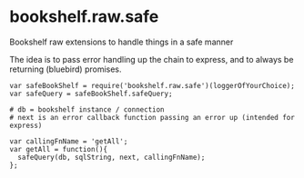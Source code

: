 bookshelf.raw.safe
==================

Bookshelf raw extensions to handle things in a safe manner


The idea is to pass error handling up the chain to express, and to always be returning (bluebird)
promises.

```
var safeBookShelf = require('bookshelf.raw.safe')(loggerOfYourChoice);
var safeQuery = safeBookShelf.safeQuery;

# db = bookshelf instance / connection
# next is an error callback function passing an error up (intended for express)

var callingFnName = 'getAll';
var getAll = function(){
  safeQuery(db, sqlString, next, callingFnName);
};
```
